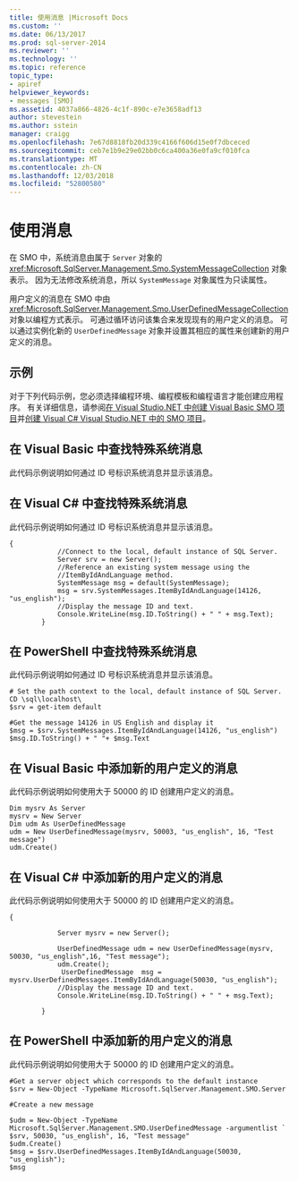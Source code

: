 ```yaml
---
title: 使用消息 |Microsoft Docs
ms.custom: ''
ms.date: 06/13/2017
ms.prod: sql-server-2014
ms.reviewer: ''
ms.technology: ''
ms.topic: reference
topic_type:
- apiref
helpviewer_keywords:
- messages [SMO]
ms.assetid: 4037a866-4826-4c1f-890c-e7e3658adf13
author: stevestein
ms.author: sstein
manager: craigg
ms.openlocfilehash: 7e67d8818fb20d339c4166f606d15e0f7dbceced
ms.sourcegitcommit: ceb7e1b9e29e02bb0c6ca400a36e0fa9cf010fca
ms.translationtype: MT
ms.contentlocale: zh-CN
ms.lasthandoff: 12/03/2018
ms.locfileid: "52800580"
---
```

# <a name="using-messages"></a>使用消息
  在 SMO 中，系统消息由属于 `Server` 对象的 <xref:Microsoft.SqlServer.Management.Smo.SystemMessageCollection> 对象表示。 因为无法修改系统消息，所以 `SystemMessage` 对象属性为只读属性。  
  
 用户定义的消息在 SMO 中由 <xref:Microsoft.SqlServer.Management.Smo.UserDefinedMessageCollection> 对象以编程方式表示。 可通过循环访问该集合来发现现有的用户定义的消息。 可以通过实例化新的 `UserDefinedMessage` 对象并设置其相应的属性来创建新的用户定义的消息。  
  
## <a name="examples"></a>示例  
 对于下列代码示例，您必须选择编程环境、编程模板和编程语言才能创建应用程序。 有关详细信息，请参阅[在 Visual Studio.NET 中创建 Visual Basic SMO 项目](../../../database-engine/dev-guide/create-a-visual-basic-smo-project-in-visual-studio-net.md)并[创建 Visual C&#35; Visual Studio.NET 中的 SMO 项目](../how-to-create-a-visual-csharp-smo-project-in-visual-studio-net.md)。  
  
## <a name="finding-a-particular-system-message-in-visual-basic"></a>在 Visual Basic 中查找特殊系统消息  
 此代码示例说明如何通过 ID 号标识系统消息并显示该消息。  
  
<!-- TODO: review snippet reference  [!CODE [SMO How to#SMO_VBMessages1](SMO How to#SMO_VBMessages1)]  -->  
  
## <a name="finding-a-particular-system-message-in-visual-c"></a>在 Visual C# 中查找特殊系统消息  
 此代码示例说明如何通过 ID 号标识系统消息并显示该消息。  
  
```  
{  
            //Connect to the local, default instance of SQL Server.   
            Server srv = new Server();  
            //Reference an existing system message using the   
            //ItemByIdAndLanguage method.   
            SystemMessage msg = default(SystemMessage);  
            msg = srv.SystemMessages.ItemByIdAndLanguage(14126, "us_english");  
            //Display the message ID and text.   
            Console.WriteLine(msg.ID.ToString() + " " + msg.Text);  
        }  
```  
  
## <a name="finding-a-particular-system-message-in-powershell"></a>在 PowerShell 中查找特殊系统消息  
 此代码示例说明如何通过 ID 号标识系统消息并显示该消息。  
  
```  
# Set the path context to the local, default instance of SQL Server.  
CD \sql\localhost\  
$srv = get-item default  
  
#Get the message 14126 in US English and display it  
$msg = $srv.SystemMessages.ItemByIdAndLanguage(14126, "us_english")  
$msg.ID.ToString() + " "+ $msg.Text  
```  
  
## <a name="adding-a-new-user-defined-message-in-visual-basic"></a>在 Visual Basic 中添加新的用户定义的消息  
 此代码示例说明如何使用大于 50000 的 ID 创建用户定义的消息。  
  
```  
Dim mysrv As Server  
mysrv = New Server  
Dim udm As UserDefinedMessage  
udm = New UserDefinedMessage(mysrv, 50003, "us_english", 16, "Test message")  
udm.Create()  
```  
  
## <a name="adding-a-new-user-defined-message-in-visual-c"></a>在 Visual C# 中添加新的用户定义的消息  
 此代码示例说明如何使用大于 50000 的 ID 创建用户定义的消息。  
  
```  
{  
  
            Server mysrv = new Server();  
  
            UserDefinedMessage udm = new UserDefinedMessage(mysrv, 50030, "us_english",16, "Test message");  
            udm.Create();  
             UserDefinedMessage  msg = mysrv.UserDefinedMessages.ItemByIdAndLanguage(50030, "us_english");  
            //Display the message ID and text.   
            Console.WriteLine(msg.ID.ToString() + " " + msg.Text);  
  
        }  
```  
  
## <a name="adding-a-new-user-defined-message-in-powershell"></a>在 PowerShell 中添加新的用户定义的消息  
 此代码示例说明如何使用大于 50000 的 ID 创建用户定义的消息。  
  
```  
#Get a server object which corresponds to the default instance  
$srv = New-Object -TypeName Microsoft.SqlServer.Management.SMO.Server  
  
#Create a new message  
  
$udm = New-Object -TypeName Microsoft.SqlServer.Management.SMO.UserDefinedMessage -argumentlist `  
$srv, 50030, "us_english", 16, "Test message"  
$udm.Create()  
$msg = $srv.UserDefinedMessages.ItemByIdAndLanguage(50030, "us_english");  
$msg  
```  
  
  
